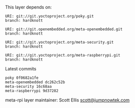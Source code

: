 This layer depends on:

    URI: git://git.yoctoproject.org/poky.git
    branch: hardknott

    URI: git://git.openembedded.org/meta-openembedded.git
    branch: hardknott

    URI: git://git.yoctoproject.org/meta-security.git
    branch: hardknott

    URI: git://git.yoctoproject.org/meta-raspberrypi.git
    branch: hardknott

Latest commits

    poky 0f0682a1fe
    meta-openembedded dc262c52b
    meta-security 16c68aa
    meta-raspberrypi 9d37282

meta-rpi layer maintainer: Scott Ellis <scott@jumpnowtek.com>
